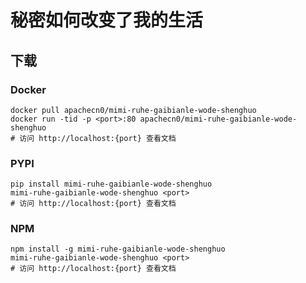 # 秘密如何改变了我的生活

## 下载

### Docker

```
docker pull apachecn0/mimi-ruhe-gaibianle-wode-shenghuo
docker run -tid -p <port>:80 apachecn0/mimi-ruhe-gaibianle-wode-shenghuo
# 访问 http://localhost:{port} 查看文档
```

### PYPI

```
pip install mimi-ruhe-gaibianle-wode-shenghuo
mimi-ruhe-gaibianle-wode-shenghuo <port>
# 访问 http://localhost:{port} 查看文档
```

### NPM

```
npm install -g mimi-ruhe-gaibianle-wode-shenghuo
mimi-ruhe-gaibianle-wode-shenghuo <port>
# 访问 http://localhost:{port} 查看文档
```